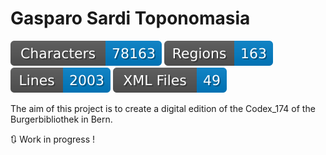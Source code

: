 # Gasparo Sardi Toponomasia

![characters badge](badges/characters.svg) ![regions badge](badges/regions.svg) ![lines badge](badges/lines.svg) ![files badge](badges/files.svg) 

The aim of this project is to create a digital edition of the Codex_174 of the Burgerbibliothek in Bern.

:arrows_clockwise: Work in progress !
